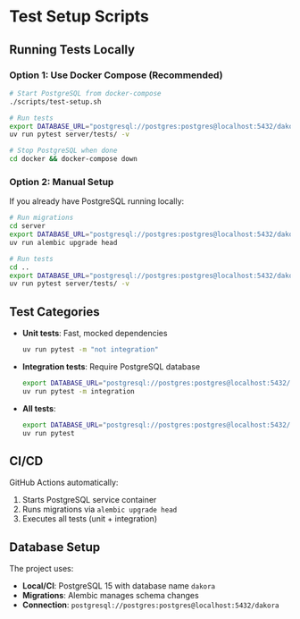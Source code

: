 # Test Setup Scripts

## Running Tests Locally

### Option 1: Use Docker Compose (Recommended)

```bash
# Start PostgreSQL from docker-compose
./scripts/test-setup.sh

# Run tests
export DATABASE_URL="postgresql://postgres:postgres@localhost:5432/dakora"
uv run pytest server/tests/ -v

# Stop PostgreSQL when done
cd docker && docker-compose down
```

### Option 2: Manual Setup

If you already have PostgreSQL running locally:

```bash
# Run migrations
cd server
export DATABASE_URL="postgresql://postgres:postgres@localhost:5432/dakora"
uv run alembic upgrade head

# Run tests
cd ..
export DATABASE_URL="postgresql://postgres:postgres@localhost:5432/dakora"
uv run pytest server/tests/ -v
```

## Test Categories

- **Unit tests**: Fast, mocked dependencies
  ```bash
  uv run pytest -m "not integration"
  ```

- **Integration tests**: Require PostgreSQL database
  ```bash
  export DATABASE_URL="postgresql://postgres:postgres@localhost:5432/dakora"
  uv run pytest -m integration
  ```

- **All tests**:
  ```bash
  export DATABASE_URL="postgresql://postgres:postgres@localhost:5432/dakora"
  uv run pytest
  ```

## CI/CD

GitHub Actions automatically:
1. Starts PostgreSQL service container
2. Runs migrations via `alembic upgrade head`
3. Executes all tests (unit + integration)

## Database Setup

The project uses:
- **Local/CI**: PostgreSQL 15 with database name `dakora`
- **Migrations**: Alembic manages schema changes
- **Connection**: `postgresql://postgres:postgres@localhost:5432/dakora`